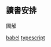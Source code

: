 ## 讀書安排
圖解

[babel](babeljs.cn/docs/index.html)
[typescript](https://www.tslang.cn/docs/handbook/jsx.html)
